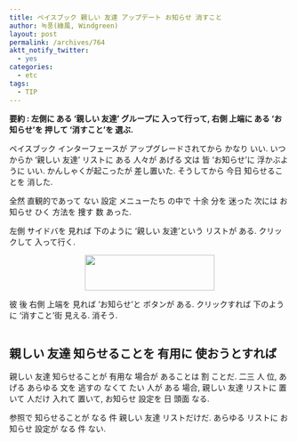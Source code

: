 ```yaml
---
title: ペイスブック 親しい 友達 アップデート お知らせ 消すこと
author: 녹풍(綠風, Windgreen)
layout: post
permalink: /archives/764
aktt_notify_twitter:
  - yes
categories:
  - etc
tags:
  - TIP
---
```

**要約 : 左側に ある &#8216;親しい 友達&#8217; グループに 入って行って, 右側 上端に ある &#8216;お知らせ&#8217;を 押して &#8216;消すこと&#8217;を 選ぶ.**

ペイスブック インターフェースが アップグレードされてから かなり いい. いつからか &#8216;親しい 友達&#8217; リストに ある 人々が あげる 文は 皆 &#8216;お知らせ&#8217;に 浮かぶように いい. かんしゃくが起こったが 差し置いた. そうしてから 今日 知らせることを 消した.

全然 直観的であって ない 設定 メニューたち の中で 十余 分を 迷った 次には お知らせ ひく 方法を 捜す 数 あった.

左側 サイドバを 見れば 下のように &#8216;親しい 友達&#8217;という リストが ある. クリックして 入って行く.

<p style="text-align: center;">
  <img class="aligncenter" src="http://dl.dropbox.com/u/15546257/blog/mytory/facebook-turn-off-best-freind-alert-1.png" alt="" height="64" width="233" />
</p>

彼 後 右側 上端を 見れば &#8216;お知らせ&#8217;と ボタンが ある. クリックすれば 下のように &#8216;消すこと&#8217;街 見える. 消そう.

<p style="text-align: center;">
  <img class="aligncenter" src="http://dl.dropbox.com/u/15546257/blog/mytory/facebook-turn-off-best-freind-alert-2.png" alt="" />
</p>

## 親しい 友達 知らせることを 有用に 使おうとすれば

親しい 友達 知らせることが 有用な 場合が あることは 割 ことだ. 二三 人 位, あげる あらゆる 文を 逃すの なくて たい 人が ある 場合, 親しい 友達 リストに 置いて 人だけ 入れて 置いて, お知らせ 設定を 日 頭面 なる.

参照で 知らせることが なる 件 親しい 友達 リストだけだ. あらゆる リストに お知らせ 設定が なる 件 ない.